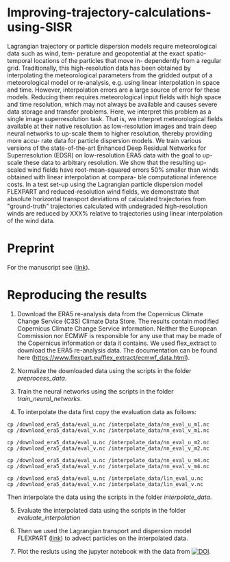 # Improving-trajectory-calculations-using-SISR

Lagrangian trajectory or particle dispersion models require meteorological data such as wind, tem-
perature and geopotential at the exact spatio-temporal locations of the particles that move in-
dependently from a regular grid. Traditionally, this high-resolution data has been obtained by
interpolating the meteorological parameters from the gridded output of a meteorological model or
re-analysis, e.g. using linear interpolation in space and time. However, interpolation errors are a
large source of error for these models. Reducing them requires meteorological input fields with high
space and time resolution, which may not always be available and causes severe data storage and
transfer problems. Here, we interpret this problem as a single image superresolution task. That
is, we interpret meteorological fields available at their native resolution as low-resolution images
and train deep neural networks to up-scale them to higher resolution, thereby providing more accu-
rate data for particle dispersion models. We train various versions of the state-of-the-art Enhanced
Deep Residual Networks for Superresolution (EDSR) on low-resolution ERA5 data with the goal to
up-scale these data to arbitrary resolution. We show that the resulting up-scaled wind fields have
root-mean-squared errors 50% smaller than winds obtained with linear interpolation at compara-
ble computational inference costs. In a test set-up using the Lagrangian particle dispersion model
FLEXPART and reduced-resolution wind fields, we demonstrate that absolute horizontal transport
deviations of calculated trajectories from "ground-truth" trajectories calculated with undegraded
high-resolution winds are reduced by XXX% relative to trajectories using linear interpolation of the
wind data.


# Preprint

For the manuscript see ([link](https://arxiv.org/abs/2206.04015)).

# Reproducing the results

1. Download the ERA5 re-analysis data from the Copernicus Climate
Change Service (C3S) Climate Data Store. The results contain modified Copernicus Climate Change Service information. Neither the European Commission nor ECMWF is responsible for any use that may be made of the Copernicus information
or data it contains.
We used flex_extract to download the ERA5 re-analysis data. The documentation can be found here
(https://www.flexpart.eu/flex_extract/ecmwf_data.html).

2. Normalize the downloaded data using the scripts in the folder *preprocess_data*.

3. Train the neural networks using the scripts in the folder *train_neural_networks*.

4. To interpolate the data first copy the evaluation data as follows:
```
cp /download_era5_data/eval_u.nc /interpolate_data/nn_eval_u_m1.nc
cp /download_era5_data/eval_v.nc /interpolate_data/nn_eval_v_m1.nc

cp /download_era5_data/eval_u.nc /interpolate_data/nn_eval_u_m2.nc
cp /download_era5_data/eval_v.nc /interpolate_data/nn_eval_v_m2.nc

cp /download_era5_data/eval_u.nc /interpolate_data/nn_eval_u_m4.nc
cp /download_era5_data/eval_v.nc /interpolate_data/nn_eval_v_m4.nc

cp /download_era5_data/eval_u.nc /interpolate_data/lin_eval_u.nc
cp /download_era5_data/eval_v.nc /interpolate_data/lin_eval_v.nc
```
Then interpolate the data using the scripts in the folder *interpolate_data*.

5. Evaluate the interpolated data using the scripts in the folder *evaluate_interpolation*

6. Then we used the Lagrangian transport and dispersion model FLEXPART ([link](https://www.flexpart.eu/)) to advect particles on the interpolated data.

7. Plot the resluts using the jupyter notebook with the data from [![DOI](https://zenodo.org/badge/DOI/10.5281/zenodo.6628749.svg)](https://doi.org/10.5281/zenodo.6628749).
